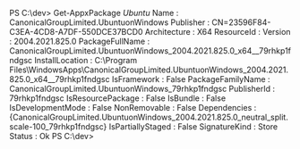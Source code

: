 PS C:\dev> Get-AppxPackage *Ubuntu*                                                                                                                                                                                                                                                                                                                                     Name              : CanonicalGroupLimited.UbuntuonWindows                                                               Publisher         : CN=23596F84-C3EA-4CD8-A7DF-550DCE37BCD0                                                             Architecture      : X64                                                                                                 ResourceId        :                                                                                                     Version           : 2004.2021.825.0                                                                                     PackageFullName   : CanonicalGroupLimited.UbuntuonWindows_2004.2021.825.0_x64__79rhkp1fndgsc                            InstallLocation   : C:\Program                                                                                                              Files\WindowsApps\CanonicalGroupLimited.UbuntuonWindows_2004.2021.825.0_x64__79rhkp1fndgsc          IsFramework       : False                                                                                               PackageFamilyName : CanonicalGroupLimited.UbuntuonWindows_79rhkp1fndgsc                                                 PublisherId       : 79rhkp1fndgsc                                                                                       IsResourcePackage : False                                                                                               IsBundle          : False                                                                                               IsDevelopmentMode : False                                                                                               NonRemovable      : False                                                                                               Dependencies      : {CanonicalGroupLimited.UbuntuonWindows_2004.2021.825.0_neutral_split.scale-100_79rhkp1fndgsc}       IsPartiallyStaged : False                                                                                               SignatureKind     : Store                                                                                               Status            : Ok                                                                                                                                                                                                                                                                                                                                                                                                                                                                          PS C:\dev>                                                                                                                                                                                                                                                                                                                                                                                                                                                                                                                    
